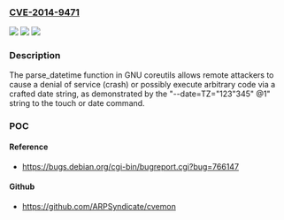 ### [CVE-2014-9471](https://cve.mitre.org/cgi-bin/cvename.cgi?name=CVE-2014-9471)
![](https://img.shields.io/static/v1?label=Product&message=n%2Fa&color=blue)
![](https://img.shields.io/static/v1?label=Version&message=n%2Fa&color=blue)
![](https://img.shields.io/static/v1?label=Vulnerability&message=n%2Fa&color=brighgreen)

### Description

The parse_datetime function in GNU coreutils allows remote attackers to cause a denial of service (crash) or possibly execute arbitrary code via a crafted date string, as demonstrated by the "--date=TZ="123"345" @1" string to the touch or date command.

### POC

#### Reference
- https://bugs.debian.org/cgi-bin/bugreport.cgi?bug=766147

#### Github
- https://github.com/ARPSyndicate/cvemon

